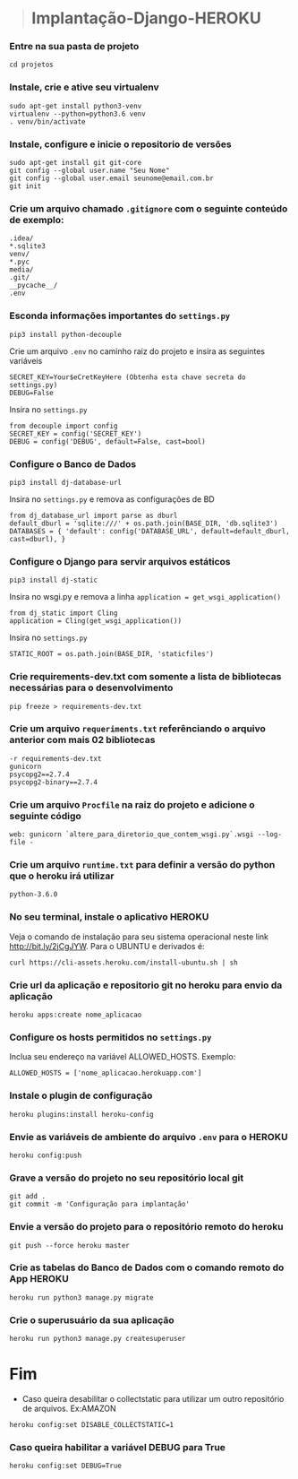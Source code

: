 > # Implantação-Django-HEROKU

### Entre na sua pasta de projeto
```
cd projetos
```
### Instale, crie e ative seu virtualenv
```
sudo apt-get install python3-venv
virtualenv --python=python3.6 venv
. venv/bin/activate
```
### Instale, configure e inicie o repositorio de versões
```
sudo apt-get install git git-core
git config --global user.name "Seu Nome"
git config --global user.email seunome@email.com.br
git init
```
### Crie um arquivo chamado `.gitignore` com o seguinte conteúdo de exemplo:

```
.idea/
*.sqlite3
venv/
*.pyc
media/
.git/
__pycache__/
.env
```
### Esconda informações importantes do `settings.py`
```
pip3 install python-decouple
```
Crie um arquivo `.env` no caminho raiz do projeto e insira as seguintes variáveis
```
SECRET_KEY=Your$eCretKeyHere (Obtenha esta chave secreta do settings.py)
DEBUG=False
```
Insira no `settings.py`
```
from decouple import config
SECRET_KEY = config('SECRET_KEY')
DEBUG = config('DEBUG', default=False, cast=bool)
```
### Configure o Banco de Dados
```
pip3 install dj-database-url
```
Insira no `settings.py` e remova as configurações de BD
```
from dj_database_url import parse as dburl
default_dburl = 'sqlite:///' + os.path.join(BASE_DIR, 'db.sqlite3')
DATABASES = { 'default': config('DATABASE_URL', default=default_dburl, cast=dburl), }
```
### Configure o Django para servir arquivos estáticos
```
pip3 install dj-static
```
Insira no wsgi.py e remova a linha `application = get_wsgi_application()`
```
from dj_static import Cling
application = Cling(get_wsgi_application())
```
Insira no `settings.py`
```
STATIC_ROOT = os.path.join(BASE_DIR, 'staticfiles')
```
### Crie requirements-dev.txt com somente a lista de bibliotecas necessárias para o desenvolvimento
```
pip freeze > requirements-dev.txt
```
### Crie um arquivo `requeriments.txt` referênciando o arquivo anterior com mais 02 bibliotecas
```
-r requirements-dev.txt
gunicorn
psycopg2==2.7.4
psycopg2-binary==2.7.4
```
### Crie um arquivo `Procfile` na raiz do projeto e adicione o seguinte código
```
web: gunicorn `altere_para_diretorio_que_contem_wsgi.py`.wsgi --log-file -
```
### Crie um arquivo `runtime.txt` para definir a versão do python que o heroku irá utilizar
```
python-3.6.0
```
### No seu terminal, instale o aplicativo HEROKU
Veja o comando de instalação para seu sistema operacional neste link http://bit.ly/2jCgJYW. Para o UBUNTU e derivados é:
```
curl https://cli-assets.heroku.com/install-ubuntu.sh | sh
```
### Crie url da aplicação e repositorio git no heroku para envio da aplicação
```
heroku apps:create nome_aplicacao
```
### Configure os hosts permitidos no `settings.py`
Inclua seu endereço na variável ALLOWED_HOSTS. Exemplo:
```
ALLOWED_HOSTS = ['nome_aplicacao.herokuapp.com']
```
### Instale o plugin de configuração
```
heroku plugins:install heroku-config
```
### Envie as variáveis de ambiente do arquivo `.env` para o HEROKU 
```
heroku config:push
```
### Grave a versão do projeto no seu repositório local git
```
git add .
git commit -m 'Configuração para implantação'
```
### Envie a versão do projeto para o repositório remoto do heroku
```
git push --force heroku master
```
### Crie as tabelas do Banco de Dados com o comando remoto do App HEROKU
```
heroku run python3 manage.py migrate
```
### Crie o superusuário da sua aplicação
```
heroku run python3 manage.py createsuperuser
```
# Fim
* Caso queira desabilitar o collectstatic para utilizar um outro repositório de arquivos. Ex:AMAZON
```
heroku config:set DISABLE_COLLECTSTATIC=1
```
### Caso queira habilitar a variável DEBUG para True
```
heroku config:set DEBUG=True
```
